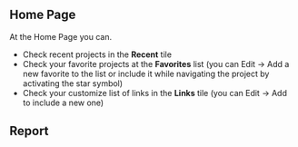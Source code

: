 ## Home Page

At the Home Page you can.

* Check recent projects in the **Recent** tile
* Check your favorite projects at the **Favorites** list (you can Edit $\rightarrow$ Add a new favorite to the list or include it while navigating the project by activating the star symbol)
* Check your customize list of links in the **Links** tile (you can Edit $\rightarrow$ Add to include a new one)

## Report
